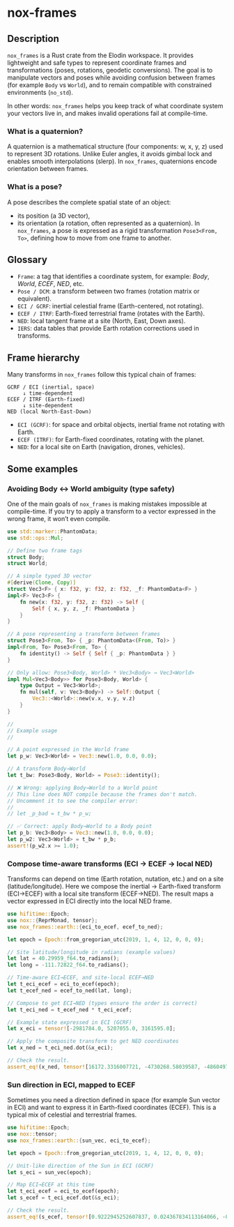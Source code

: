 # nox-frames

## Description
`nox_frames` is a Rust crate from the Elodin workspace. It provides lightweight and safe types to represent coordinate frames and transformations (poses, rotations, geodetic conversions). The goal is to manipulate vectors and poses while avoiding confusion between frames (for example `Body` vs `World`), and to remain compatible with constrained environments (`no_std`).

In other words: `nox_frames` helps you keep track of what coordinate system your vectors live in, and makes invalid operations fail at compile-time.

### What is a quaternion?
A quaternion is a mathematical structure (four components: w, x, y, z) used to represent 3D rotations. Unlike Euler angles, it avoids gimbal lock and enables smooth interpolations (slerp). In `nox_frames`, quaternions encode orientation between frames.

### What is a pose?
A pose describes the complete spatial state of an object:
- its position (a 3D vector),
- its orientation (a rotation, often represented as a quaternion).
In `nox_frames`, a pose is expressed as a rigid transformation `Pose3<From, To>`, defining how to move from one frame to another.

## Glossary
- `Frame`: a tag that identifies a coordinate system, for example: *Body*, *World*, *ECEF*, *NED*, etc.
- `Pose / DCM`: a transform between two frames (rotation matrix or equivalent).
- `ECI / GCRF`: inertial celestial frame (Earth-centered, not rotating).
- `ECEF / ITRF`: Earth-fixed terrestrial frame (rotates with the Earth).
- `NED`: local tangent frame at a site (North, East, Down axes).
- `IERS`: data tables that provide Earth rotation corrections used in transforms.

## Frame hierarchy

Many transforms in `nox_frames` follow this typical chain of frames:
```text
GCRF / ECI (inertial, space)
     ↓ time-dependent
ECEF / ITRF (Earth-fixed)
     ↓ site-dependent
NED (local North-East-Down)
```
- `ECI (GCRF)`: for space and orbital objects, inertial frame not rotating with Earth.  
- `ECEF (ITRF)`: for Earth-fixed coordinates, rotating with the planet.  
- `NED`: for a local site on Earth (navigation, drones, vehicles).

## Some examples

### Avoiding Body ↔ World ambiguity (type safety)
One of the main goals of `nox_frames` is making mistakes impossible at compile-time.
If you try to apply a transform to a vector expressed in the wrong frame, it won’t even compile.
```rust
use std::marker::PhantomData;
use std::ops::Mul;

// Define two frame tags
struct Body;
struct World;

// A simple typed 3D vector
#[derive(Clone, Copy)]
struct Vec3<F> { x: f32, y: f32, z: f32, _f: PhantomData<F> }
impl<F> Vec3<F> {
    fn new(x: f32, y: f32, z: f32) -> Self {
        Self { x, y, z, _f: PhantomData }
    }
}

// A pose representing a transform between frames
struct Pose3<From, To> { _p: PhantomData<(From, To)> }
impl<From, To> Pose3<From, To> {
    fn identity() -> Self { Self { _p: PhantomData } }
}

// Only allow: Pose3<Body, World> * Vec3<Body> → Vec3<World>
impl Mul<Vec3<Body>> for Pose3<Body, World> {
    type Output = Vec3<World>;
    fn mul(self, v: Vec3<Body>) -> Self::Output {
        Vec3::<World>::new(v.x, v.y, v.z)
    }
}

//
// Example usage
//

// A point expressed in the World frame
let p_w: Vec3<World> = Vec3::new(1.0, 0.0, 0.0);

// A transform Body→World
let t_bw: Pose3<Body, World> = Pose3::identity();

// ❌ Wrong: applying Body→World to a World point
// This line does NOT compile because the frames don't match.
// Uncomment it to see the compiler error:
//
// let _p_bad = t_bw * p_w;

// ✅ Correct: apply Body→World to a Body point
let p_b: Vec3<Body> = Vec3::new(1.0, 0.0, 0.0);
let p_w2: Vec3<World> = t_bw * p_b;
assert!(p_w2.x >= 1.0);
```

### Compose time-aware transforms (ECI → ECEF → local NED)
Transforms can depend on time (Earth rotation, nutation, etc.) and on a site (latitude/longitude).
Here we compose the inertial → Earth-fixed transform (ECI→ECEF) with a local site transform (ECEF→NED).
The result maps a vector expressed in ECI directly into the local NED frame.
```rust
use hifitime::Epoch;
use nox::{ReprMonad, tensor};
use nox_frames::earth::{eci_to_ecef, ecef_to_ned};

let epoch = Epoch::from_gregorian_utc(2019, 1, 4, 12, 0, 0, 0);

// Site latitude/longitude in radians (example values)
let lat = 40.29959_f64.to_radians();
let long = -111.72822_f64.to_radians();

// Time-aware ECI→ECEF, and site-local ECEF→NED
let t_eci_ecef = eci_to_ecef(epoch);
let t_ecef_ned = ecef_to_ned(lat, long);

// Compose to get ECI→NED (types ensure the order is correct)
let t_eci_ned = t_ecef_ned * t_eci_ecef;

// Example state expressed in ECI (GCRF)
let x_eci = tensor![-2981784.0, 5207055.0, 3161595.0];

// Apply the composite transform to get NED coordinates
let x_ned = t_eci_ned.dot(&x_eci);

// Check the result.
assert_eq!(x_ned, tensor![16172.3316007721, -4730268.58039587, -4860497.726850228]);
```

### Sun direction in ECI, mapped to ECEF
Sometimes you need a direction defined in space (for example Sun vector in ECI) and want to express it in Earth-fixed coordinates (ECEF). This is a typical mix of celestial and terrestrial frames.
```rust
use hifitime::Epoch;
use nox::tensor;
use nox_frames::earth::{sun_vec, eci_to_ecef};

let epoch = Epoch::from_gregorian_utc(2019, 1, 4, 12, 0, 0, 0);

// Unit-like direction of the Sun in ECI (GCRF)
let s_eci = sun_vec(epoch);

// Map ECI→ECEF at this time
let t_eci_ecef = eci_to_ecef(epoch);
let s_ecef = t_eci_ecef.dot(&s_eci);

// Check the result.
assert_eq!(s_ecef, tensor![0.9222945252607837, 0.024367834113164066, -0.3857188319678194]);
```
